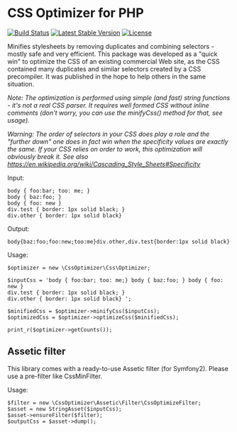 # CSS Optimizer for PHP

[![Build Status](https://travis-ci.org/lastzero/css-optimizer.png?branch=master)](https://travis-ci.org/lastzero/css-optimizer)
[![Latest Stable Version](https://poser.pugx.org/lastzero/css-optimizer/v/stable.svg)](https://packagist.org/packages/lastzero/css-optimizer)
[![License](https://poser.pugx.org/lastzero/css-optimizer/license.svg)](https://packagist.org/packages/lastzero/css-optimizer)

Minifies stylesheets by removing duplicates and combining selectors - mostly safe and very efficient. This package was developed as a  "quick win" to optimize the CSS of an existing commercial Web site, as the CSS contained many duplicates and similar selectors created by a CSS precompiler. It was published in the hope to help others in the same situation.

*Note: The optimization is performed using simple (and fast) string functions - it's not a real CSS parser. It requires well formed CSS without inline comments (don't worry, you can use the minifyCss() method for that, see usage).*

*Warning: The order of selectors in your CSS does play a role and the "further down" one does in fact win when the specificity values are exactly the same. If your CSS relies on order to work, this optimization will obviously break it. See also https://en.wikipedia.org/wiki/Cascading_Style_Sheets#Specificity*

Input:

    body { foo:bar; too: me; } 
    body { baz:foo; }
    body { foo: new }
    div.test { border: 1px solid black; }
    div.other { border: 1px solid black}

Output:

    body{baz:foo;foo:new;too:me}div.other,div.test{border:1px solid black}

Usage:

    $optimizer = new \CssOptimizer\Css\Optimizer;
    
    $inputCss = 'body { foo:bar; too: me;} body { baz:foo; } body { foo: new }
    div.test { border: 1px solid black; }
    div.other { border: 1px solid black} ';
    
    $minifiedCss = $optimizer->minifyCss($inputCss);
    $optimizedCss = $optimizer->optimizeCss($minifiedCss);
    
    print_r($optimizer->getCounts());
    

Assetic filter
--------------

This library comes with a ready-to-use Assetic filter (for Symfony2). Please use a pre-filter like CssMinFilter.

Usage:

    $filter = new \CssOptimizer\Assetic\Filter\CssOptimizeFilter;
    $asset = new StringAsset($inputCss);
    $asset->ensureFilter($filter);
    $outputCss = $asset->dump();
